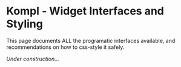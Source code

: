 # Kompl - Widget Interfaces and Styling

This page documents ALL the programatic interfaces available, and recommendations on how to css-style it safely.

*Under construction...*
